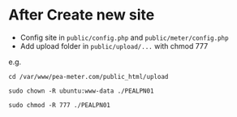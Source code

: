 # After Create new site

- Config site in `public/config.php` and `public/meter/config.php`
- Add upload folder in `public/upload/...` with chmod 777

e.g.
```shell
cd /var/www/pea-meter.com/public_html/upload
```

```shell
sudo chown -R ubuntu:www-data ./PEALPN01
```

```shell
sudo chmod -R 777 ./PEALPN01
```